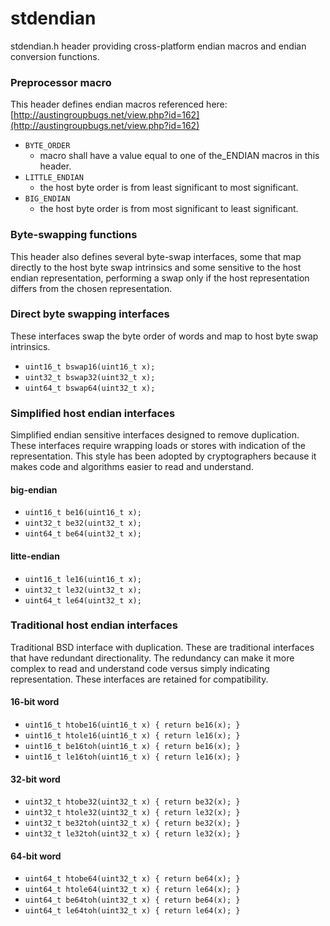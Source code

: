 # stdendian

stdendian.h header providing cross-platform endian macros and endian
conversion functions.

### Preprocessor macro

 This header defines endian macros referenced here:
 [http://austingroupbugs.net/view.php?id=162](http://austingroupbugs.net/view.php?id=162)

 - `BYTE_ORDER`
   - macro shall have a value equal to one of the_ENDIAN macros in this header.
 - `LITTLE_ENDIAN`
   - the host byte order is from least significant to most significant.
 - `BIG_ENDIAN`
   - the host byte order is from most significant to least significant.

### Byte-swapping functions

This header also defines several byte-swap interfaces, some that
map directly to the host byte swap intrinsics and some sensitive
to the host endian representation, performing a swap only if the
host representation differs from the chosen representation.

### Direct byte swapping interfaces

These interfaces swap the byte order of words and map to host byte
swap intrinsics.

- `uint16_t bswap16(uint16_t x);`
- `uint32_t bswap32(uint32_t x);`
- `uint64_t bswap64(uint32_t x);`

### Simplified host endian interfaces

Simplified endian sensitive interfaces designed to remove duplication.
These interfaces require wrapping loads or stores with indication of
the representation. This style has been adopted by cryptographers
because it makes code and algorithms easier to read and understand.

#### big-endian

- `uint16_t be16(uint16_t x);`
- `uint32_t be32(uint32_t x);`
- `uint64_t be64(uint32_t x);`

#### litte-endian

- `uint16_t le16(uint16_t x);`
- `uint32_t le32(uint32_t x);`
- `uint64_t le64(uint32_t x);`

### Traditional host endian interfaces

Traditional BSD interface with duplication. These are traditional
interfaces that have redundant directionality. The redundancy can make
it more complex to read and understand code versus simply indicating
representation. These interfaces are retained for compatibility.

#### 16-bit word

- `uint16_t htobe16(uint16_t x) { return be16(x); }`
- `uint16_t htole16(uint16_t x) { return le16(x); }`
- `uint16_t be16toh(uint16_t x) { return be16(x); }`
- `uint16_t le16toh(uint16_t x) { return le16(x); }`

#### 32-bit word

- `uint32_t htobe32(uint32_t x) { return be32(x); }`
- `uint32_t htole32(uint32_t x) { return le32(x); }`
- `uint32_t be32toh(uint32_t x) { return be32(x); }`
- `uint32_t le32toh(uint32_t x) { return le32(x); }`

#### 64-bit word

- `uint64_t htobe64(uint32_t x) { return be64(x); }`
- `uint64_t htole64(uint32_t x) { return le64(x); }`
- `uint64_t be64toh(uint32_t x) { return be64(x); }`
- `uint64_t le64toh(uint32_t x) { return le64(x); }`
